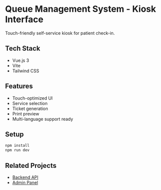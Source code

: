 # Queue Management System - Kiosk Interface

Touch-friendly self-service kiosk for patient check-in.

## Tech Stack
- Vue.js 3
- Vite
- Tailwind CSS

## Features
- Touch-optimized UI
- Service selection
- Ticket generation
- Print preview
- Multi-language support ready

## Setup
```bash
npm install
npm run dev
```

## Related Projects
- [Backend API](https://github.com/humphreyobure/queue-system)
- [Admin Panel](https://github.com/humphreyobure/queue-admin)